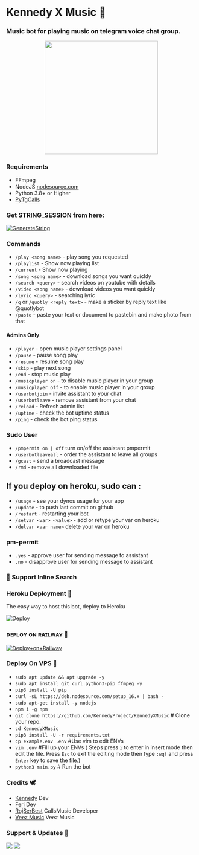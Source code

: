 <h1 align="centre">Kennedy X Music 🎵

### Music bot for playing music on telegram voice chat group.
<p align="center"><a href="https://t.me/kenbotsupport"><img src="https://telegra.ph/file/64cb85ec99e12dc0f8e47.jpg" width="300"></a></p>

<h3>Requirements</h3>

- FFmpeg
- NodeJS [nodesource.com](https://nodesource.com/)
- Python 3.8+ or Higher
- [PyTgCalls](https://github.com/pytgcalls/pytgcalls)

### Get STRING_SESSION from here:

[![GenerateString](https://img.shields.io/badge/repl.it-generateString-yellowgreen)](https://replit.com/@KennedyProject/String-Session#main.py)


### Commands 

- `/play <song name>` - play song you requested
- `/playlist` - Show now playing list
- `/current` - Show now playing
- `/song <song name>` - download songs you want quickly
- `/search <query>` - search videos on youtube with details
- `/video <song name>` - download videos you want quickly
- `/lyric <query>` - searching lyric 
- `/q` or `/quotly <reply text>` - make a sticker by reply text like @quotlybot
- `/paste` - paste your text or document to pastebin and make photo from that

#### Admins Only 
- `/player` - open music player settings panel
- `/pause` - pause song play
- `/resume` - resume song play
- `/skip` - play next song
- `/end` - stop music play
- `/musicplayer on` - to disable music player in your group
- `/musicplayer off` - to enable music player in your group
- `/userbotjoin` - invite assistant to your chat
- `/userbotleave` - remove assistant from your chat
- `/reload` - Refresh admin list
- `/uptime` - check the bot uptime status
- `/ping` - check the bot ping status

### Sudo User 
- `/pmpermit on | off` turn on/off the assistant pmpermit
- `/userbotleaveall` - order the assistant to leave all groups
- `/gcast` - send a broadcast message
- `/rmd` - remove all downloaded file

## If you deploy on heroku, sudo can :
- `/usage` - see your dynos usage for your app
- `/update` - to push last commit on github
- `/restart` - restarting your bot
- `/setvar <var> <value>` - add or retype your var on heroku
- `/delvar <var name>` delete your var on heroku

### pm-permit 
- `.yes` - approve user for sending message to assistant
- `.no` - disapprove user for sending message to assistant

### 🔎 Support Inline Search

### Heroku Deployment 💜
The easy way to host this bot, deploy to Heroku

[![Deploy](https://www.herokucdn.com/deploy/button.svg)](https://heroku.com/deploy?template=https://github.com/Jancukmu/KennedyXMusic)

### ᴅᴇᴘʟᴏʏ ᴏɴ ʀᴀɪʟᴡᴀʏ 🚄
[![Deploy+on+Railway](https://railway.app/button.svg)](https://railway.app/new/template?template=https://github.com/Haramzadah/XbaroxMusic&envs=SESSION_NAME,BOT_TOKEN,BOT_USERNAME,BOT_NAME,BG_IMAGE,GROUP_SUPPORT,ASSISTANT_NAME,OWNER_NAME,OWNER_ID,DATABASE_URL,LOG_CHANNEL,UPDATES_CHANNEL,API_ID,API_HASH,PMPERMIT,SUDO_USERS,DURATION_LIMIT)

  
  
### Deploy On VPS 💙

- `sudo apt update && apt upgrade -y`
- `sudo apt install git curl python3-pip ffmpeg -y`
- `pip3 install -U pip`
- `curl -sL https://deb.nodesource.com/setup_16.x | bash -`
- `sudo apt-get install -y nodejs`
- `npm i -g npm`
- `git clone https://github.com/KennedyProject/KennedyXMusic` # Clone your repo.
- `cd KennedyXMusic`
- `pip3 install -U -r requirements.txt`
- `cp example.env .env` #Use vim to edit ENVs
- `vim .env` #Fill up your ENVs ( Steps press `i` to enter in insert mode then edit the file. Press `Esc` to exit the editing mode then type `:wq!` and press `Enter` key to save the file.)
- `python3 main.py` # Run the bot

### Credits 🕊️
- [Kennedy](https://github.com/KennedyProject) Dev
- [Feri](https://github.com/FeriEXP) Dev
- [RojSerBest](https://github.com/rojserbest) CallsMusic Developer
- [Veez Music](https://github.com/levina-lab/veezmusic) Veez Music

### Support & Updates 🛵
<a href="https://t.me/kenbotsupport"><img src="https://img.shields.io/badge/Join-Group%20Support-red.svg?style=for-the-badge&logo=Telegram"></a> <a href="https://t.me/KennedyProject"><img src="https://img.shields.io/badge/Join-Updates%20Channel-white.svg?style=for-the-badge&logo=Telegram"></a>
